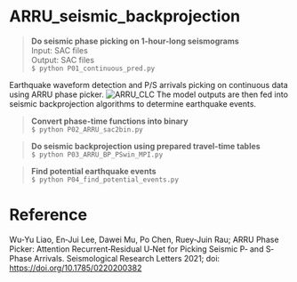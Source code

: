 # ARRU_seismic_backprojection

>  **Do seismic phase picking on 1-hour-long seismograms**<br/>
>  Input: SAC files <br/>
>  Output: SAC files <br/>
```$ python P01_continuous_pred.py```<br/>

Earthquake waveform detection and P/S arrivals picking on continuous data using ARRU phase picker. 
![ARRU_CLC](https://user-images.githubusercontent.com/30610646/148173622-7c873d51-2ca9-4a02-89f6-234e498d5a48.png)
The model outputs are then fed into seismic backprojection algorithms to determine earthquake events.

>  **Convert phase-time functions into binary**<br/>
```$ python P02_ARRU_sac2bin.py```<br/>

>  **Do seismic backprojection using prepared travel-time tables**<br/>
```$ python P03_ARRU_BP_PSwin_MPI.py```<br/>

> **Find potential earthquake events**<br/>
```$ python P04_find_potential_events.py```

# Reference
Wu‐Yu Liao, En‐Jui Lee, Dawei Mu, Po Chen, Ruey‐Juin Rau; ARRU Phase Picker: Attention Recurrent‐Residual U‐Net for Picking Seismic P‐ and S‐Phase Arrivals. Seismological Research Letters 2021; doi: https://doi.org/10.1785/0220200382
